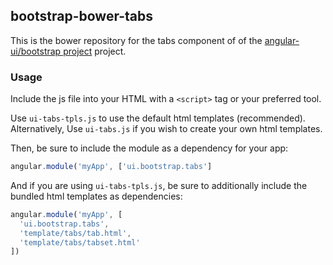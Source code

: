 
## bootstrap-bower-tabs

This is the bower repository for the tabs component of of the [angular-ui/bootstrap project](https://github.com/angular-ui/bootstrap) project.

### Usage

Include the js file into your HTML with a `<script>` tag or your preferred tool.

Use `ui-tabs-tpls.js` to use the default html templates (recommended). Alternatively, Use `ui-tabs.js` if you wish to create your own html templates.

Then, be sure to include the module as a dependency for your app:
```js
angular.module('myApp', ['ui.bootstrap.tabs']
```



And if you are using `ui-tabs-tpls.js`, be sure to additionally include the bundled html templates as dependencies:
```js
angular.module('myApp', [
  'ui.bootstrap.tabs',
  'template/tabs/tab.html',
  'template/tabs/tabset.html'
])
```

